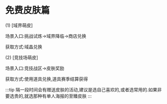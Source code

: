 # 免费皮肤篇

(1) [域界萌皮]

场景入口:挑战试炼→域界降临→商店兑换

获取方式:域晶兑换

(2) [竞技场萌皮]

场景入口:竞技战区→皮肤奖励

获取方式:使用道具兑换,道具赛季结算获得

:::tip
隔一段时间会有赠送皮肤的活动,建议是选自己喜欢的,或者选常用的.如果非要选贵的,就选那种有单人海报的至臻皮肤
:::
